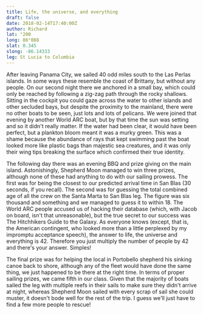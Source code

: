 ```yaml
---
title: Life, the universe, and everything
draft: false
date: 2018-02-14T17:40:00Z
author: Richard
lat: °200
long: 86°088
slat: 0.345
slong: -86.14333
leg: St Lucia to Columbia 
---
```

After leaving Panama City, we sailed 40 odd miles south to the Las Perlas islands. In some 
ways these resemble the coast of Brittany, but without any people. On our second night there 
we anchored in a small bay, which could only be reached by following a zig-zag path through 
the rocky shallows. Sitting in the cockpit you could gaze across the water to other islands and 
other secluded bays, but despite the proximity to the mainland, there were no other boats to 
be seen, just lots and lots of pelicans. We were joined that evening by another World ARC 
boat, but by that time the sun was setting and so it didn't really matter.  If the water had been 
clear, it would have been perfect, but a plankton bloom meant it was a murky green. This was 
a shame because the abundance of rays that kept swimming past the boat looked more like 
plastic bags than majestic sea creatures, and it was only their wing tips breaking the surface 
which confirmed their true identity.

The following day there was an evening BBQ and prize giving on the main island. 
Astonishingly, Shepherd Moon managed to win three prizes, although none of these had 
anything to do with our sailing prowess. The first was for being the closest to our predicted 
arrival time in San Blas (30 seconds, if you recall). The second was for guessing the total 
combined age of all the crew on the Santa Marta to San Blas leg. The figure was six thousand 
and something and we managed to guess it to within 18. The World ARC people accused us 
of hacking their database (which, with Jacob on board, isn't that unreasonable), but the true 
secret to our success was The Hitchhikers Guide to the Galaxy. As everyone knows (except, 
that is, the American contingent, who looked more than a little perplexed by my impromptu 
acceptance speech), the answer to life, the universe and everything is 42. Therefore you just 
multiply the number of people by 42 and there's your answer. Simples!

The final prize was for helping the local in Portobello shepherd his sinking canoe back to 
shore, although any of the fleet would have done the same thing, we just happened to be 
there at the right time. In terms of proper sailing prizes, we came fifth in our class. Given that 
the majority of boats sailed the leg with multiple reefs in their sails to make sure they didn't 
arrive at night, whereas Shepherd Moon sailed with every scrap of sail she could muster, it 
doesn't bode well for the rest of the trip. I guess we'll just have to find a few more people to 
rescue!
